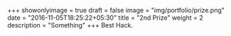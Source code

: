+++
showonlyimage = true
draft = false
image = "img/portfolio/prize.png"
date = "2016-11-05T18:25:22+05:30"
title = "2nd Prize"
weight = 2
description = "Something"
+++
Best Hack.
